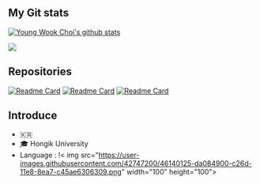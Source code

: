 
## My Git stats

<a href="https://github.com/anuraghazra/github-readme-stats"><img align="center" src="https://github-readme-stats.vercel.app/api?username=B477042&show_icons=true&include_all_commits=true&theme=blue-green&hide_border=true&count_private=true" alt="Young Wook Choi's github stats" /></a> 

<a href="https://github.com/anuraghazra/github-readme-stats"><img align="center" src="https://github-readme-stats.vercel.app/api/top-langs/?username=B477042&theme=blue-green&hide_border=true" /></a>


## Repositories
[![Readme Card](https://github-readme-stats.vercel.app/api/pin/?username=B477042&repo=GraduationProject)](https://github.com/B477042/GraduationProject)
[![Readme Card](https://github-readme-stats.vercel.app/api/pin/?username=B477042&repo=TeamProject_2021)](https://github.com/B477042/TeamProject_2021)
[![Readme Card](https://github-readme-stats.vercel.app/api/pin/?username=B477042&repo=Server2021)](https://github.com/B477042/Server2021)


## Introduce
- 🇰🇷
- :mortar_board: Hongik University
- Language : !< img src="https://user-images.githubusercontent.com/42747200/46140125-da084900-c26d-11e8-8ea7-c45ae6306309.png" width="100" height="100">
